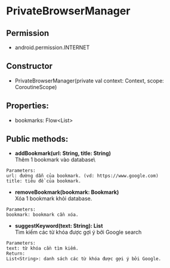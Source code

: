 

# PrivateBrowserManager

## Permission
- android.permission.INTERNET

## Constructor
- PrivateBrowserManager(private val context: Context, scope: CoroutineScope)

## Properties:
- bookmarks: Flow<List<Bookmark>>
## Public methods:
- **addBookmark(url: String, title: String)**\
Thêm 1 bookmark vào database\
  
```
Parameters:
url: đường dẫn của bookmark. (vd: https://www.google.com)
title: tiêu đề của bookmark.
```

- **removeBookmark(bookmark: Bookmark)**\
Xóa 1 bookmark khỏi database.
```
Parameters:
bookmark: bookmark cần xóa.
```
- **suggestKeyword(text: String): List<String>**\
Tìm kiếm các từ khóa được gợi ý bởi Google search
  
```
Parameters:
text: từ khóa cần tìm kiếm.
Return:
List<String>: danh sách các từ khóa được gợi ý bởi Google.
```



